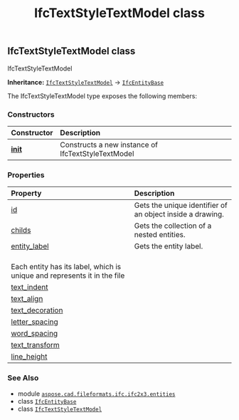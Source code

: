 ﻿---
title: IfcTextStyleTextModel class
second_title: Aspose.CAD for Python via .NET API References
description: 
type: docs
weight: 6060
url: /python-net/aspose.cad.fileformats.ifc.ifc2x3.entities/ifctextstyletextmodel/
is_root: false
---

## IfcTextStyleTextModel class

IfcTextStyleTextModel



**Inheritance:** [`IfcTextStyleTextModel`](/cad/python-net/aspose.cad.fileformats.ifc.ifc2x3.entities/ifctextstyletextmodel) → 
[`IfcEntityBase`](/cad/python-net/aspose.cad.fileformats.ifc/ifcentitybase)



The IfcTextStyleTextModel type exposes the following members:

### Constructors
| Constructor | Description |
| :- | :- |
| [__init__](/cad/python-net/aspose.cad.fileformats.ifc.ifc2x3.entities/ifctextstyletextmodel/__init__/#) | Constructs a new instance of IfcTextStyleTextModel |


### Properties
| Property | Description |
| :- | :- |
| [id](/cad/python-net/aspose.cad.fileformats.ifc.ifc2x3.entities/ifctextstyletextmodel/id) | Gets the unique identifier of an object inside a drawing. |
| [childs](/cad/python-net/aspose.cad.fileformats.ifc.ifc2x3.entities/ifctextstyletextmodel/childs) | Gets the collection of a nested entities. |
| [entity_label](/cad/python-net/aspose.cad.fileformats.ifc.ifc2x3.entities/ifctextstyletextmodel/entity_label) | Gets the entity label.<br/>Each entity has its label, which is unique and represents it in the file |
| [text_indent](/cad/python-net/aspose.cad.fileformats.ifc.ifc2x3.entities/ifctextstyletextmodel/text_indent) |  |
| [text_align](/cad/python-net/aspose.cad.fileformats.ifc.ifc2x3.entities/ifctextstyletextmodel/text_align) |  |
| [text_decoration](/cad/python-net/aspose.cad.fileformats.ifc.ifc2x3.entities/ifctextstyletextmodel/text_decoration) |  |
| [letter_spacing](/cad/python-net/aspose.cad.fileformats.ifc.ifc2x3.entities/ifctextstyletextmodel/letter_spacing) |  |
| [word_spacing](/cad/python-net/aspose.cad.fileformats.ifc.ifc2x3.entities/ifctextstyletextmodel/word_spacing) |  |
| [text_transform](/cad/python-net/aspose.cad.fileformats.ifc.ifc2x3.entities/ifctextstyletextmodel/text_transform) |  |
| [line_height](/cad/python-net/aspose.cad.fileformats.ifc.ifc2x3.entities/ifctextstyletextmodel/line_height) |  |



### See Also
* module [`aspose.cad.fileformats.ifc.ifc2x3.entities`](..)
* class [`IfcEntityBase`](/cad/python-net/aspose.cad.fileformats.ifc/ifcentitybase)
* class [`IfcTextStyleTextModel`](/cad/python-net/aspose.cad.fileformats.ifc.ifc2x3.entities/ifctextstyletextmodel)
